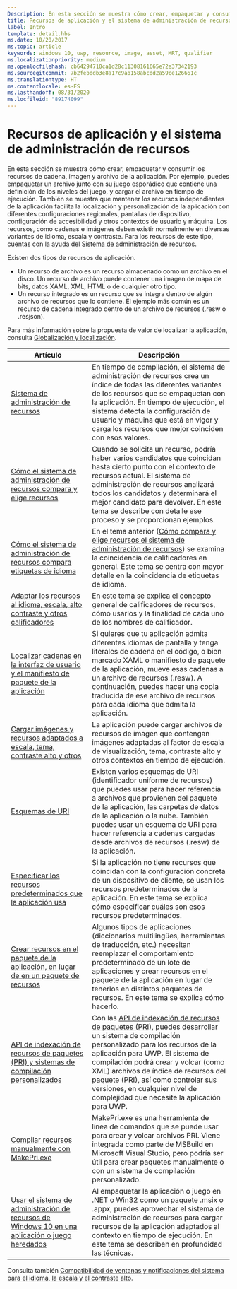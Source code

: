 ```yaml
---
Description: En esta sección se muestra cómo crear, empaquetar y consumir los recursos de cadena, imagen y archivo de la aplicación.
title: Recursos de aplicación y el sistema de administración de recursos
label: Intro
template: detail.hbs
ms.date: 10/20/2017
ms.topic: article
keywords: windows 10, uwp, resource, image, asset, MRT, qualifier
ms.localizationpriority: medium
ms.openlocfilehash: cb64294710ca1d28c11308161665e72e37342193
ms.sourcegitcommit: 7b2febddb3e8a17c9ab158abcdd2a59ce126661c
ms.translationtype: HT
ms.contentlocale: es-ES
ms.lasthandoff: 08/31/2020
ms.locfileid: "89174099"
---
```

# <a name="app-resources-and-the-resource-management-system"></a>Recursos de aplicación y el sistema de administración de recursos


En esta sección se muestra cómo crear, empaquetar y consumir los recursos de cadena, imagen y archivo de la aplicación. Por ejemplo, puedes empaquetar un archivo junto con su juego esporádico que contiene una definición de los niveles del juego, y cargar el archivo en tiempo de ejecución. También se muestra que mantener los recursos independientes de la aplicación facilita la localización y personalización de la aplicación con diferentes configuraciones regionales, pantallas de dispositivo, configuración de accesibilidad y otros contextos de usuario y máquina. Los recursos, como cadenas e imágenes deben existir normalmente en diversas variantes de idioma, escala y contraste. Para los recursos de este tipo, cuentas con la ayuda del [Sistema de administración de recursos](resource-management-system.md).

Existen dos tipos de recursos de aplicación.
- Un recurso de archivo es un recurso almacenado como un archivo en el disco. Un recurso de archivo puede contener una imagen de mapa de bits, datos XAML, XML, HTML o de cualquier otro tipo.
- Un recurso integrado es un recurso que se integra dentro de algún archivo de recursos que lo contiene. El ejemplo más común es un recurso de cadena integrado dentro de un archivo de recursos (.resw o .resjson).

Para más información sobre la propuesta de valor de localizar la aplicación, consulta [Globalización y localización](../design/globalizing/globalizing-portal.md).

| Artículo | Descripción |
|---------|-------------|
| [Sistema de administración de recursos](resource-management-system.md) | En tiempo de compilación, el sistema de administración de recursos crea un índice de todas las diferentes variantes de los recursos que se empaquetan con la aplicación. En tiempo de ejecución, el sistema detecta la configuración de usuario y máquina que está en vigor y carga los recursos que mejor coinciden con esos valores. |
| [Cómo el sistema de administración de recursos compara y elige recursos](how-rms-matches-and-chooses-resources.md) | Cuando se solicita un recurso, podría haber varios candidatos que coincidan hasta cierto punto con el contexto de recursos actual. El sistema de administración de recursos analizará todos los candidatos y determinará el mejor candidato para devolver. En este tema se describe con detalle ese proceso y se proporcionan ejemplos. |
| [Cómo el sistema de administración de recursos compara etiquetas de idioma](how-rms-matches-lang-tags.md) | En el tema anterior ([Cómo compara y elige recursos el sistema de administración de recursos](how-rms-matches-and-chooses-resources.md)) se examina la coincidencia de calificadores en general. Este tema se centra con mayor detalle en la coincidencia de etiquetas de idioma. |
| [Adaptar los recursos al idioma, escala, alto contraste y otros calificadores](tailor-resources-lang-scale-contrast.md) | En este tema se explica el concepto general de calificadores de recursos, cómo usarlos y la finalidad de cada uno de los nombres de calificador. |
| [Localizar cadenas en la interfaz de usuario y el manifiesto de paquete de la aplicación](localize-strings-ui-manifest.md) | Si quieres que tu aplicación admita diferentes idiomas de pantalla y tenga literales de cadena en el código, o bien marcado XAML o manifiesto de paquete de la aplicación, mueve esas cadenas a un archivo de recursos (.resw). A continuación, puedes hacer una copia traducida de ese archivo de recursos para cada idioma que admita la aplicación. |
| [Cargar imágenes y recursos adaptados a escala, tema, contraste alto y otros](images-tailored-for-scale-theme-contrast.md) | La aplicación puede cargar archivos de recursos de imagen que contengan imágenes adaptadas al factor de escala de visualización, tema, contraste alto y otros contextos en tiempo de ejecución. |
| [Esquemas de URI](uri-schemes.md) | Existen varios esquemas de URI (identificador uniforme de recursos) que puedes usar para hacer referencia a archivos que provienen del paquete de la aplicación, las carpetas de datos de la aplicación o la nube. También puedes usar un esquema de URI para hacer referencia a cadenas cargadas desde archivos de recursos (.resw) de la aplicación. |
| [Especificar los recursos predeterminados que la aplicación usa](specify-default-resources-installed.md) | Si la aplicación no tiene recursos que coincidan con la configuración concreta de un dispositivo de cliente, se usan los recursos predeterminados de la aplicación. En este tema se explica cómo especificar cuáles son esos recursos predeterminados. |
| [Crear recursos en el paquete de la aplicación, en lugar de en un paquete de recursos](build-resources-into-app-package.md) | Algunos tipos de aplicaciones (diccionarios multilingües, herramientas de traducción, etc.) necesitan reemplazar el comportamiento predeterminado de un lote de aplicaciones y crear recursos en el paquete de la aplicación en lugar de tenerlos en distintos paquetes de recursos. En este tema se explica cómo hacerlo. |
| [API de indexación de recursos de paquetes (PRI) y sistemas de compilación personalizados](pri-apis-custom-build-systems.md) | Con las [API de indexación de recursos de paquetes (PRI)](/windows/desktop/menurc/pri-indexing-reference), puedes desarrollar un sistema de compilación personalizado para los recursos de la aplicación para UWP. El sistema de compilación podrá crear y volcar (como XML) archivos de índice de recursos del paquete (PRI), así como controlar sus versiones, en cualquier nivel de complejidad que necesite la aplicación para UWP. |
| [Compilar recursos manualmente con MakePri.exe](compile-resources-manually-with-makepri.md) | MakePri.exe es una herramienta de línea de comandos que se puede usar para crear y volcar archivos PRI. Viene integrada como parte de MSBuild en Microsoft Visual Studio, pero podría ser útil para crear paquetes manualmente o con un sistema de compilación personalizado. |
| [Usar el sistema de administración de recursos de Windows 10 en una aplicación o juego heredados](using-mrt-for-converted-desktop-apps-and-games.md) | Al empaquetar la aplicación o juego en .NET o Win32 como un paquete .msix o .appx, puedes aprovechar el sistema de administración de recursos para cargar recursos de la aplicación adaptados al contexto en tiempo de ejecución. En este tema se describen en profundidad las técnicas. |

Consulta también [Compatibilidad de ventanas y notificaciones del sistema para el idioma, la escala y el contraste alto](../design/shell/tiles-and-notifications/tile-toast-language-scale-contrast.md).